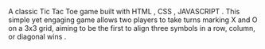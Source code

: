 A classic Tic Tac Toe game built with HTML , CSS , JAVASCRIPT . This simple yet engaging game allows two players to take turns marking X and O on a 3x3 grid, aiming to be the first to align three symbols in a row, column, or diagonal wins .
